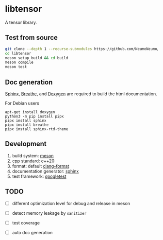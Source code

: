 # libtensor
A tensor library.

## Test from source

```bash
git clone --depth 1 --recurse-submodules https://github.com/NeumoNeumo/libtensor.git
cd libtensor
meson setup build && cd build
meson compile
meson test
```

## Doc generation

[Sphinx](https://www.sphinx-doc.org),
[Breathe](https://github.com/breathe-doc/breathe), and
[Doxygen](https://www.doxygen.nl/) are required to build the html documentation.

For Debian users
```
apt-get install doxygen
python3 -m pip install pipx
pipx install sphinx
pipx install breathe
pipx install sphinx-rtd-theme
```

## Development

1. build system: [meson](https://github.com/mesonbuild/meson)
2. cpp standard: c++20
3. format: default [clang-format](https://clang.llvm.org/docs/ClangFormat.html)
4. documentation generator: [sphinx](https://www.sphinx-doc.org)
5. test framework: [googletest](https://github.com/google/googletest)

<!-- How to combile googletest with meson? Check this post:
https://stackoverflow.com/questions/57473395/how-to-set-up-googletest-wtih-meson
-->

## TODO
- [ ] different optimization level for debug and release in meson
- [ ] detect memory leakage by `sanitizer`
- [ ] test coverage
- [ ] auto doc generation


